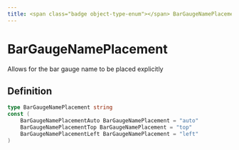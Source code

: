 ```yaml
---
title: <span class="badge object-type-enum"></span> BarGaugeNamePlacement
---
```

# <span class="badge object-type-enum"></span> BarGaugeNamePlacement

Allows for the bar gauge name to be placed explicitly

## Definition

```go
type BarGaugeNamePlacement string
const (
	BarGaugeNamePlacementAuto BarGaugeNamePlacement = "auto"
	BarGaugeNamePlacementTop BarGaugeNamePlacement = "top"
	BarGaugeNamePlacementLeft BarGaugeNamePlacement = "left"
)

```
